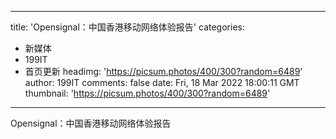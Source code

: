 
---
title: 'Opensignal：中国香港移动网络体验报告'
categories: 
 - 新媒体
 - 199IT
 - 首页更新
headimg: 'https://picsum.photos/400/300?random=6489'
author: 199IT
comments: false
date: Fri, 18 Mar 2022 18:00:11 GMT
thumbnail: 'https://picsum.photos/400/300?random=6489'
---

<div>   
Opensignal：中国香港移动网络体验报告  
</div>
            